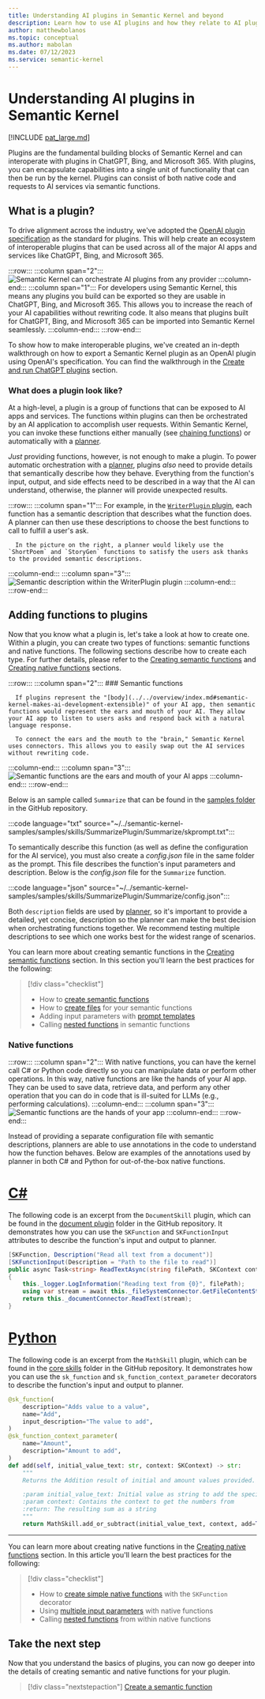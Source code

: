 ```yaml
---
title: Understanding AI plugins in Semantic Kernel and beyond
description: Learn how to use AI plugins and how they relate to AI plugins in ChatGPT, Bing, and Microsoft 365.
author: matthewbolanos
ms.topic: conceptual
ms.author: mabolan
ms.date: 07/12/2023
ms.service: semantic-kernel
---
```


# Understanding AI plugins in Semantic Kernel

[!INCLUDE [pat_large.md](../../includes/pat_large.md)]

Plugins are the fundamental building blocks of Semantic Kernel and can interoperate with plugins in ChatGPT, Bing, and Microsoft 365.
With plugins, you can encapsulate capabilities into a single unit of functionality that can then be run by the kernel. Plugins can consist of both native code and requests to AI services via semantic functions. 

## What is a plugin?
To drive alignment across the industry, we've adopted the [OpenAI plugin specification](https://platform.openai.com/docs/plugins/getting-started/) as the standard for plugins. This will help create an ecosystem of interoperable plugins that can be used across all of the major AI apps and services like ChatGPT, Bing, and Microsoft 365.

:::row:::
   :::column span="2":::
        ![Semantic Kernel can orchestrate AI plugins from any provider](../../media/cross-platform-plugins.png)
   :::column-end:::
   :::column span="1":::
      For developers using Semantic Kernel, this means any plugins you build can be exported so they are usable in ChatGPT, Bing, and Microsoft 365. This allows you to increase the reach of your AI capabilities without rewriting code. It also means that plugins built for ChatGPT, Bing, and Microsoft 365 can be imported into Semantic Kernel seamlessly.
   :::column-end:::
:::row-end:::

To show how to make interoperable plugins, we've created an in-depth walkthrough on how to export a Semantic Kernel plugin as an OpenAI plugin using OpenAI's specification. You can find the walkthrough in the [Create and run ChatGPT plugins](./chatgpt-plugins.md) section.

### What does a plugin look like?
At a high-level, a plugin is a group of functions that can be exposed to AI apps and services. The functions within plugins can then be orchestrated by an AI application to accomplish user requests. Within Semantic Kernel, you can invoke these functions either manually (see [chaining functions](./chaining-functions.md)) or automatically with a [planner](../planners/index.md).

_Just_ providing functions, however, is not enough to make a plugin. To power automatic orchestration with a [planner](../planners/index.md), plugins _also_ need to provide details that semantically describe how they behave. Everything from the function's input, output, and side effects need to be described in a way that the AI can understand, otherwise, the planner will provide unexpected results.

:::row:::
   :::column span="1":::
      For example, in the [`WriterPlugin` plugin](https://github.com/microsoft/semantic-kernel/tree/main/samples/plugins/WriterPlugin), each function has a semantic description that describes what the function does. A planner can then use these descriptions to choose the best functions to call to fulfill a user's ask.
      
      In the picture on the right, a planner would likely use the `ShortPoem` and `StoryGen` functions to satisfy the users ask thanks to the provided semantic descriptions.
   :::column-end:::
   :::column span="3":::
        ![Semantic description within the WriterPlugin plugin](../../media/writer-plugin-example.png)
   :::column-end:::
:::row-end:::

## Adding functions to plugins
Now that you know what a plugin is, let's take a look at how to create one. Within a plugin, you can create two types of functions: semantic functions and native functions. The following sections describe how to create each type. For further details, please refer to the [Creating semantic functions](./semantic-functions/inline-semantic-functions.md) and [Creating native functions](./native-functions/using-the-SKFunction-decorator.md) sections.

:::row:::
   :::column span="2":::
      ### Semantic functions

      If plugins represent the "[body](../../overview/index.md#semantic-kernel-makes-ai-development-extensible)" of your AI app, then semantic functions would represent the ears and mouth of your AI. They allow your AI app to listen to users asks and respond back with a natural language response.
      
      To connect the ears and the mouth to the "brain," Semantic Kernel uses connectors. This allows you to easily swap out the AI services without rewriting code.
   :::column-end:::
   :::column span="3":::
        ![Semantic functions are the ears and mouth of your AI apps](../../media/semantic-function-explainer.png)
   :::column-end:::
:::row-end:::

Below is an sample called `Summarize` that can be found in the [samples folder](https://github.com/microsoft/semantic-kernel/tree/main/samples/plugins/SummarizePlugin/Summarize) in the GitHub repository.

:::code language="txt" source="~/../semantic-kernel-samples/samples/skills/SummarizePlugin/Summarize/skprompt.txt":::

To semantically describe this function (as well as define the configuration for the AI service), you must also create a _config.json_ file in the same folder as the prompt. This file describes the function's input parameters and description. Below is the _config.json_ file for the `Summarize` function.


:::code language="json" source="~/../semantic-kernel-samples/samples/skills/SummarizePlugin/Summarize/config.json":::


Both `description` fields are used by [planner](../planners/index.md), so it's important to provide a detailed, yet concise, description so the planner can make the best decision when orchestrating functions together. We recommend testing multiple descriptions to see which one works best for the widest range of scenarios.

You can learn more about creating semantic functions in the [Creating semantic functions](./semantic-functions/inline-semantic-functions.md) section. In this section you'll learn the best practices for the following:
> [!div class="checklist"]
> * How to [create semantic functions](./semantic-functions/inline-semantic-functions.md)
> * How to [create files](./semantic-functions/serializing-semantic-functions.md) for your semantic functions
> * Adding input parameters with [prompt templates](./semantic-functions/templatizing-semantic-functions.md)
> * Calling [nested functions](./semantic-functions/calling-nested-functions.md) in semantic functions

### Native functions

:::row:::
   :::column span="2":::
      With native functions, you can have the kernel call C# or Python code directly so you can manipulate data or perform other operations. In this way, native functions are like the hands of your AI app. They can be used to save data, retrieve data, and perform any other operation that you can do in code that is ill-suited for LLMs (e.g., performing calculations).
   :::column-end:::
   :::column span="3":::
        ![Semantic functions are the hands of your app](../../media/native-function-explainer.png)
   :::column-end:::
:::row-end:::


Instead of providing a separate configuration file with semantic descriptions, planners are able to use annotations in the code to understand how the function behaves. Below are examples of the annotations used by planner in both C# and Python for out-of-the-box native functions.

# [C#](#tab/Csharp)
The following code is an excerpt from the `DocumentSkill` plugin, which can be found in the [document plugin](https://github.com/microsoft/semantic-kernel/tree/main/dotnet/src/Skills/Skills.Document) folder in the GitHub repository. It demonstrates how you can use the `SKFunction` and `SKFunctionInput` attributes to describe the function's input and output to planner.

```csharp
[SKFunction, Description("Read all text from a document")]
[SKFunctionInput(Description = "Path to the file to read")]
public async Task<string> ReadTextAsync(string filePath, SKContext context)
{
    this._logger.LogInformation("Reading text from {0}", filePath);
    using var stream = await this._fileSystemConnector.GetFileContentStreamAsync(filePath, context.CancellationToken).ConfigureAwait(false);
    return this._documentConnector.ReadText(stream);
}
```

# [Python](#tab/python)

The following code is an excerpt from the `MathSkill` plugin, which can be found in the [core skills](https://github.com/microsoft/semantic-kernel/tree/main/python/semantic_kernel/core_skills) folder in the GitHub repository. It demonstrates how you can use the `sk_function` and `sk_function_context_parameter` decorators to describe the function's input and output to planner.

```python
@sk_function(
    description="Adds value to a value",
    name="Add",
    input_description="The value to add",
)
@sk_function_context_parameter(
    name="Amount",
    description="Amount to add",
)
def add(self, initial_value_text: str, context: SKContext) -> str:
    """
    Returns the Addition result of initial and amount values provided.

    :param initial_value_text: Initial value as string to add the specified amount
    :param context: Contains the context to get the numbers from
    :return: The resulting sum as a string
    """
    return MathSkill.add_or_subtract(initial_value_text, context, add=True)
```

---

You can learn more about creating native functions in the [Creating native functions](./native-functions/using-the-SKFunction-decorator.md) section. In this article you'll learn the best practices for the following:
> [!div class="checklist"]
> * How to [create simple native functions](./native-functions/using-the-SKFunction-decorator.md) with the `SKFunction` decorator
> * Using [multiple input parameters](./native-functions/multiple-parameters.md) with native functions
> * Calling [nested functions](./native-functions/calling-nested-functions.md) from within native functions

## Take the next step
Now that you understand the basics of plugins, you can now go deeper into the details of creating semantic and native functions for your plugin.

> [!div class="nextstepaction"]
> [Create a semantic function](./semantic-functions/inline-semantic-functions.md)

